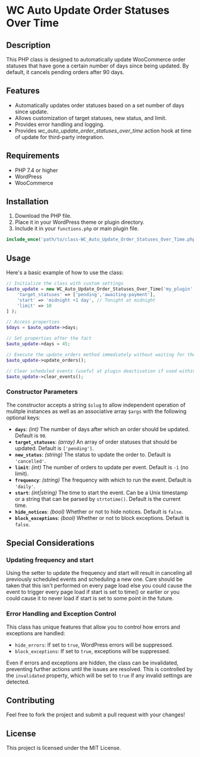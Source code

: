 # WC Auto Update Order Statuses Over Time

## Description

This PHP class is designed to automatically update WooCommerce order statuses that have gone a certain number of days since being updated. By default, it cancels pending orders after 90 days.

## Features

- Automatically updates order statuses based on a set number of days since update.
- Allows customization of target statuses, new status, and limit.
- Provides error handling and logging.
- Provides *wc_auto_update_order_statuses_over_time* action hook at time of update for third-party integration.

## Requirements

- PHP 7.4 or higher
- WordPress
- WooCommerce

## Installation

1. Download the PHP file.
2. Place it in your WordPress theme or plugin directory.
3. Include it in your `functions.php` or main plugin file.

```php
include_once('path/to/class-WC_Auto_Update_Order_Statuses_Over_Time.php');
```

## Usage

Here's a basic example of how to use the class:

```php
// Initialize the class with custom settings
$auto_update = new WC_Auto_Update_Order_Statuses_Over_Time('my_plugin', [
    'target_statuses' => ['pending','awaiting-payment'],
    'start' => 'midnight +1 day', // Tonight at midnight
    'limit' => 10
] );

// Access properties
$days = $auto_update->days;

// Set properties after the fact
$auto_update->days = 45;

// Execute the update_orders method immediately without waiting for the cron job
$auto_update->update_orders(); 

// Clear scheduled events (useful at plugin deactivation if used within a plugin)
$auto_update->clear_events();
```

### Constructor Parameters

The constructor accepts a string `$slug` to allow independent operation of mulitple instances as well as an associative array `$args` with the following optional keys:

- **`days`**: *(int)* The number of days after which an order should be updated. Default is `90`.
- **`target_statuses`**: *(array)* An array of order statuses that should be updated. Default is `['pending']`.
- **`new_status`**: *(string)* The status to update the order to. Default is `'cancelled'`.
- **`limit`**: *(int)* The number of orders to update per event. Default is `-1` (no limit).
- **`frequency`**: *(string)* The frequency with which to run the event. Default is `'daily'`.
- **`start`**: *(int|string)* The time to start the event. Can be a Unix timestamp or a string that can be parsed by `strtotime()`. Default is the current time.
- **`hide_notices`**: *(bool)* Whether or not to hide notices. Default is `false`.
- **`block_exceptions`**: *(bool)* Whether or not to block exceptions. Default is `false`.

## Special Considerations

### Updating frequency and start

Using the setter to update the frequency and start will result in canceling all previously scheduled events and scheduling a new one. Care should be taken that this isn't performed on every page load else you could cause the event to trigger every page load if start is set to time() or earlier or you could cause it to never load if start is set to some point in the future.

### Error Handling and Exception Control

This class has unique features that allow you to control how errors and exceptions are handled:

- `hide_errors`: If set to `true`, WordPress errors will be suppressed.
- `block_exceptions`: If set to `true`, exceptions will be suppressed.

Even if errors and exceptions are hidden, the class can be invalidated, preventing further actions until the issues are resolved. This is controlled by the `invalidated` property, which will be set to `true` if any invalid settings are detected.

## Contributing

Feel free to fork the project and submit a pull request with your changes!

## License

This project is licensed under the MIT License.
